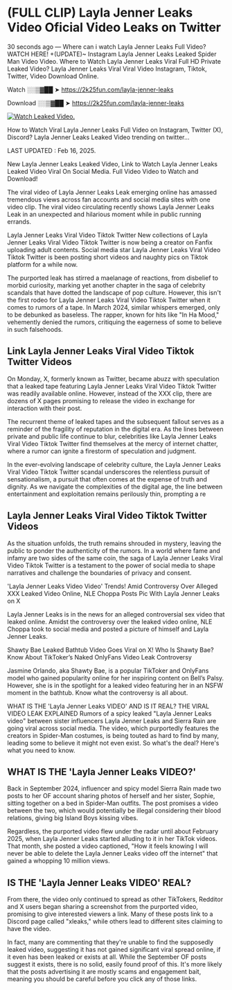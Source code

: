 # (FULL CLIP) Layla Jenner Leaks Video Oficial Video Leaks on Twitter

30 seconds ago — Where can i watch Layla Jenner Leaks Full Video? WATCH HERE! +(UPDATE)~ Instagram Layla Jenner Leaks Leaked Spider Man Video Video. Where to Watch Layla Jenner Leaks Viral Full HD Private Leaked Video? Layla Jenner Leaks Viral Viral Video Instagram, Tiktok, Twitter, Video Download Online.

Watch ░░▒▓██ ➤ https://2k25fun.com/layla-jenner-leaks

Download ░░▒▓██ ➤ https://2k25fun.com/layla-jenner-leaks

[![Watch Leaked Video.](https://miro.medium.com/v2/resize:fit:828/format:webp/1*cilzJN44JGOrTw9NJCrNHA.gif "Watch Leaked Video")](https://2k25fun.com/layla-jenner-leaks)

How to Watch Viral Layla Jenner Leaks Full Video on Instagram, Twitter (X), Discord? Layla Jenner Leaks Leaked Video trending on twitter...

LAST UPDATED : Feb 16, 2025.

New Layla Jenner Leaks Leaked Video, Link to Watch Layla Jenner Leaks Leaked Video Viral On Social Media. Full Video Video to Watch and Download!

The viral video of Layla Jenner Leaks Leak emerging online has amassed tremendous views across fan accounts and social media sites with one video clip. The viral video circulating recently shows Layla Jenner Leaks Leak in an unexpected and hilarious moment while in public running errands.

Layla Jenner Leaks Viral Video Tiktok Twitter New collections of Layla Jenner Leaks Viral Video Tiktok Twitter is now being a creator on Fanfix uploading adult contents. Social media star Layla Jenner Leaks Viral Video Tiktok Twitter is been posting short videos and naughty pics on Tiktok platform for a while now.

The purported leak has stirred a maelanage of reactions, from disbelief to morbid curiosity, marking yet another chapter in the saga of celebrity scandals that have dotted the landscape of pop culture. However, this isn't the first rodeo for Layla Jenner Leaks Viral Video Tiktok Twitter when it comes to rumors of a tape. In March 2024, similar whispers emerged, only to be debunked as baseless. The rapper, known for hits like "In Ha Mood," vehemently denied the rumors, critiquing the eagerness of some to believe in such falsehoods.

## Link Layla Jenner Leaks Viral Video Tiktok Twitter Videos

On Monday, X, formerly known as Twitter, became abuzz with speculation that a leaked tape featuring Layla Jenner Leaks Viral Video Tiktok Twitter was readily available online. However, instead of the XXX clip, there are dozens of X pages promising to release the video in exchange for interaction with their post.

The recurrent theme of leaked tapes and the subsequent fallout serves as a reminder of the fragility of reputation in the digital era. As the lines between private and public life continue to blur, celebrities like Layla Jenner Leaks Viral Video Tiktok Twitter find themselves at the mercy of internet chatter, where a rumor can ignite a firestorm of speculation and judgment.

In the ever-evolving landscape of celebrity culture, the Layla Jenner Leaks Viral Video Tiktok Twitter scandal underscores the relentless pursuit of sensationalism, a pursuit that often comes at the expense of truth and dignity. As we navigate the complexities of the digital age, the line between entertainment and exploitation remains perilously thin, prompting a re

##  Layla Jenner Leaks Viral Video Tiktok Twitter Videos

As the situation unfolds, the truth remains shrouded in mystery, leaving the public to ponder the authenticity of the rumors. In a world where fame and infamy are two sides of the same coin, the saga of Layla Jenner Leaks Viral Video Tiktok Twitter is a testament to the power of social media to shape narratives and challenge the boundaries of privacy and consent.

'Layla Jenner Leaks Video Video' Trends! Amid Controversy Over Alleged XXX Leaked Video Online, NLE Choppa Posts Pic With Layla Jenner Leaks on X

Layla Jenner Leaks is in the news for an alleged controversial sex video that leaked online. Amidst the controversy over the leaked video online, NLE Choppa took to social media and posted a picture of himself and Layla Jenner Leaks.

Shawty Bae Leaked Bathtub Video Goes Viral on X! Who Is Shawty Bae? Know About TikToker’s Naked OnlyFans Video Leak Controversy

Jasmine Orlando, aka Shawty Bae, is a popular TikToker and OnlyFans model who gained popularity online for her inspiring content on Bell’s Palsy. However, she is in the spotlight for a leaked video featuring her in an NSFW moment in the bathtub. Know what the controversy is all about.

WHAT IS THE 'Layla Jenner Leaks VIDEO' AND IS IT REAL? THE VIRAL VIDEO LEAK EXPLAINED Rumors of a spicy leaked "Layla Jenner Leaks video" between sister influencers Layla Jenner Leaks and Sierra Rain are going viral across social media. The video, which purportedly features the creators in Spider-Man costumes, is being touted as hard to find by many, leading some to believe it might not even exist. So what's the deal? Here's what you need to know.

## WHAT IS THE 'Layla Jenner Leaks VIDEO?'

Back in September 2024, influencer and spicy model Sierra Rain made two posts to her OF account sharing photos of herself and her sister, Sophie, sitting together on a bed in Spider-Man outfits. The post promises a video between the two, which would potentially be illegal considering their blood relations, giving big Island Boys kissing vibes.

Regardless, the purported video flew under the radar until about February 2025, when Layla Jenner Leaks started alluding to it in her TikTok videos. That month, she posted a video captioned, "How it feels knowing I will never be able to delete the Layla Jenner Leaks video off the internet" that gained a whopping 10 million views.

## IS THE 'Layla Jenner Leaks VIDEO' REAL?

From there, the video only continued to spread as other TikTokers, Redditor and X users began sharing a screenshot from the purported video, promising to give interested viewers a link. Many of these posts link to a Discord page called "xleaks," while others lead to different sites claiming to have the video.

In fact, many are commenting that they're unable to find the supposedly leaked video, suggesting it has not gained significant viral spread online, if it even has been leaked or exists at all. While the September OF posts suggest it exists, there is no solid, easily found proof of this. It's more likely that the posts advertising it are mostly scams and engagement bait, meaning you should be careful before you click any of those links.